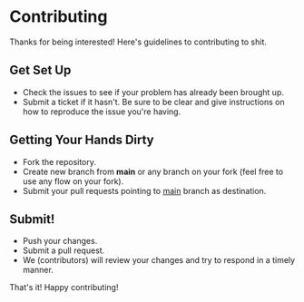# Contributing

Thanks for being interested! Here's guidelines to contributing to shit.

## Get Set Up
- Check the issues to see if your problem has already been brought up.
- Submit a ticket if it hasn't. Be sure to be clear and give instructions on how to reproduce the issue you're having.

## Getting Your Hands Dirty
- Fork the repository.
- Create new branch from **main** or any branch on your fork (feel free to use any flow on your fork).
- Submit your pull requests pointing to [main](https://github.com/Codomari/shit/tree/main) branch as destination.

## Submit!
- Push your changes.
- Submit a pull request.
- We (contributors) will review your changes and try to respond in a timely manner.

That's it!
Happy contributing!